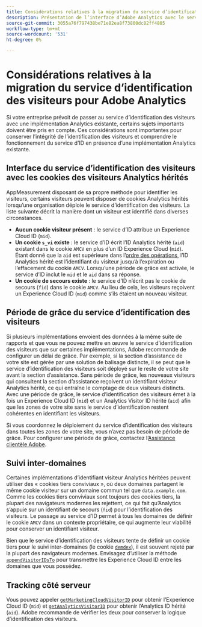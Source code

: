 ```yaml
---
title: Considérations relatives à la migration du service d’identification des visiteurs pour Adobe Analytics
description: Présentation de l’interface d’Adobe Analytics avec le service d’identification des visiteurs.
source-git-commit: 3055a76f797438be71e82ea8f73800dc82ff4805
workflow-type: tm+mt
source-wordcount: '531'
ht-degree: 0%

---
```


# Considérations relatives à la migration du service d’identification des visiteurs pour Adobe Analytics

Si votre entreprise prévoit de passer au service d’identification des visiteurs avec une implémentation Analytics existante, certains sujets importants doivent être pris en compte. Ces considérations sont importantes pour conserver l’intégrité de l’identification des visiteurs et comprendre le fonctionnement du service d’ID en présence d’une implémentation Analytics existante.

## Interface du service d’identification des visiteurs avec les cookies des visiteurs Analytics hérités

AppMeasurement disposant de sa propre méthode pour identifier les visiteurs, certains visiteurs peuvent disposer de cookies Analytics hérités lorsqu’une organisation déploie le service d’identification des visiteurs. La liste suivante décrit la manière dont un visiteur est identifié dans diverses circonstances.

* **Aucun cookie visiteur présent** : le service d’ID attribue un Experience Cloud ID (`mid`).
* **Un cookie `s_vi` existe** : le service d’ID écrit l’ID Analytics hérité (`aid`) existant dans le cookie `AMCV` en plus d’un ID Experience Cloud (`mid`). Étant donné que la `aid` est supérieure dans l’[ordre des opérations](overview.md), l’ID Analytics hérité est l’identifiant du visiteur jusqu’à l’expiration ou l’effacement du cookie `AMCV`. Lorsqu’une période de grâce est activée, le service d’ID inclut le `mid` et le `aid` dans sa réponse.
* **Un cookie de secours existe** : le service d’ID n’écrit pas le cookie de secours (`fid`) dans le cookie `AMCV`. Au lieu de cela, les visiteurs reçoivent un Experience Cloud ID (`mid`) comme s’ils étaient un nouveau visiteur.

## Période de grâce du service d’identification des visiteurs

Si plusieurs implémentations envoient des données à la même suite de rapports et que vous ne pouvez mettre en œuvre le service d’identification des visiteurs que sur certaines implémentations, Adobe recommande de configurer un délai de grâce. Par exemple, si la section d’assistance de votre site est gérée par une solution de balisage distincte, il se peut que le service d’identification des visiteurs soit déployé sur le reste de votre site avant la section d’assistance. Sans période de grâce, les nouveaux visiteurs qui consultent la section d’assistance reçoivent un identifiant visiteur Analytics hérité, ce qui entraîne le comptage de deux visiteurs distincts. Avec une période de grâce, le service d’identification des visiteurs émet à la fois un Experience Cloud ID (`mid`) et un Analytics Visitor ID hérité (`aid`) afin que les zones de votre site sans le service d’identification restent cohérentes en identifiant les visiteurs.

Si vous coordonnez le déploiement du service d’identification des visiteurs dans toutes les zones de votre site, vous n’avez pas besoin de période de grâce. Pour configurer une période de grâce, contactez l’[Assistance clientèle Adobe](https://helpx.adobe.com/fr/marketing-cloud/contact-support.html).

## Suivi inter-domaines

Certaines implémentations d’identifiant visiteur Analytics héritées peuvent utiliser des « cookies tiers conviviaux », où deux domaines partagent le même cookie visiteur sur un domaine commun tel que `data.example.com`. Comme les cookies tiers conviviaux sont toujours des cookies tiers, la plupart des navigateurs modernes les rejettent, ce qui fait qu’Analytics s’appuie sur un identifiant de secours (`fid`) pour l’identification des visiteurs. Le passage au service d’ID permet à tous les domaines de définir le cookie `AMCV` dans un contexte propriétaire, ce qui augmente leur viabilité pour conserver un identifiant visiteur.

Bien que le service d’identification des visiteurs tente de définir un cookie tiers pour le suivi inter-domaines (le cookie [`demdex`](https://experienceleague.adobe.com/en/docs/id-service/using/intro/cookies)), il est souvent rejeté par la plupart des navigateurs modernes. Envisagez d’utiliser la méthode [`appendVisitorIDsTo`](https://experienceleague.adobe.com/en/docs/id-service/using/id-service-api/methods/appendvisitorid) pour transmettre les Experience Cloud ID entre les domaines que vous possédez.

## Tracking côté serveur

Vous pouvez appeler [`getMarketingCloudVisitorID`](https://experienceleague.adobe.com/en/docs/id-service/using/id-service-api/methods/getmcvid) pour obtenir l’Experience Cloud ID (`mid`) et [`getAnalyticsVisitorID`](https://experienceleague.adobe.com/en/docs/id-service/using/id-service-api/methods/getanalyticsvisitorid) pour obtenir l’Analytics ID hérité (`aid`). Adobe recommande de vérifier les deux pour conserver la logique d’identification des visiteurs.
